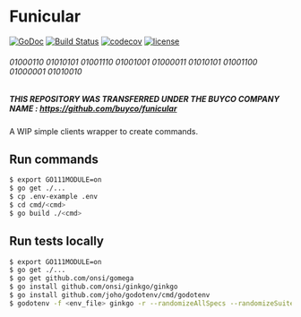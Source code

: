 # Funicular
[![GoDoc](https://godoc.org/github.com/defgenx/funicular?status.svg)](http://godoc.org/github.com/defgenx/funicular) [![Build Status](https://travis-ci.com/defgenx/funicular.svg?branch=master)](https://travis-ci.com/defgenx/funicular) [![codecov](https://codecov.io/gh/defgenx/funicular/branch/master/graph/badge.svg)](https://codecov.io/gh/defgenx/funicular) [![license](https://img.shields.io/github/license/defgenx/funicular.svg?maxAge=2592000)](https://github.com/defgenx/funicular/LICENSE)

###### 01000110 01010101 01001110 01001001 01000011 01010101 01001100 01000001 01010010

##### THIS REPOSITORY WAS TRANSFERRED UNDER THE BUYCO COMPANY NAME : https://github.com/buyco/funicular

A WIP simple clients wrapper to create commands.

## Run commands

```bash
$ export GO111MODULE=on
$ go get ./...
$ cp .env-example .env
$ cd cmd/<cmd>
$ go build ./<cmd>
```

## Run tests locally

```bash
$ export GO111MODULE=on
$ go get ./...
$ go get github.com/onsi/gomega
$ go install github.com/onsi/ginkgo/ginkgo
$ go install github.com/joho/godotenv/cmd/godotenv
$ godotenv -f <env_file> ginkgo -r --randomizeAllSpecs --randomizeSuites --race --trace
```